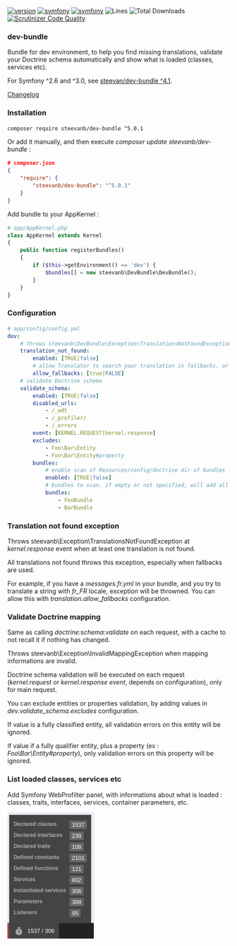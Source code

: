 [![version](https://img.shields.io/badge/version-5.0.1-green.svg)](https://github.com/steevanb/dev-bundle/tree/5.0.1)
[![symfony](https://img.shields.io/badge/php-^7.1-blue.svg)](https://symfony.com/)
[![symfony](https://img.shields.io/badge/symfony_framework_bundle-^4.0-blue.svg)](https://symfony.com/)
![Lines](https://img.shields.io/badge/code%20lines-1326-green.svg)
![Total Downloads](https://poser.pugx.org/steevanb/dev-bundle/downloads)
[![Scrutinizer Code Quality](https://scrutinizer-ci.com/g/steevanb/dev-bundle/badges/quality-score.png?b=master)](https://scrutinizer-ci.com/g/steevanb/dev-bundle/?branch=master)

### dev-bundle

Bundle for dev environment, to help you find missing translations, validate your Doctrine schema automatically and show what is loaded (classes, services etc).

For Symfony ^2.6 and ^3.0, see [steevan/dev-bundle ^4.1](https://github.com/steevanb/dev-bundle/tree/4.1.1).

[Changelog](changelog.md)

### Installation

```bash
composer require steevanb/dev-bundle ^5.0.1
```

Or add it manually, and then execute _composer update steevanb/dev-bundle_ :

```json
# composer.json
{
    "require": {
        "steevanb/dev-bundle": "^5.0.1"
    }
}
```

Add bundle to your AppKernel :

```php
# app/AppKernel.php
class AppKernel extends Kernel
{
    public function registerBundles()
    {
        if ($this->getEnvironment() == 'dev') {
            $bundles[] = new steevanb\DevBundle\DevBundle();
        }
    }
}
```

### Configuration

```yml
# app/config/config.yml
dev:
    # throws steevanb\DevBundle\Exception\TranslationsNotFoundException on translations not found
    translation_not_found:
        enabled: [TRUE|false]
        # allow Translator to search your translation in fallbacks, or not
        allow_fallbacks: [true|FALSE]
    # validate Doctrine schema
    validate_schema:
        enabled: [TRUE|false]
        disabled_urls:
            - /_wdt
            - /_profiler/
            - /_errors
        event: [KERNEL.REQUEST|kernel.response]
        excludes:
            - Foo\Bar\Entity
            - Foo\Bar\Entity#property
        bundles:
            # enable scan of Resources/config/doctrine dir of bundles
            enabled: [TRUE|false]
            # bundles to scan. if empty or not specified, will add all installed bundles
            bundles:
                - FooBundle
                - BarBundle
```

### Translation not found exception

Throws steevanb\Exception\TranslationsNotFoundException at _kernel.response_ event when at least one translation is not found.

All translations not found throws this exception, especially when fallbacks are used.

For example, if you have a _messages.fr.yml_ in your bundle, and you try to translate a string with _fr_FR_ locale,
exception will be throwned. You can allow this with _translation.allow_fallbacks_ configuration.

### Validate Doctrine mapping

Same as calling _doctrine:schema:validate_ on each request, with a cache to not recall it if nothing has changed.

Throws steevanb\Exception\InvalidMappingException when mapping informations are invalid.

Doctrine schema validation will be executed on each request (_kernel.request_ or _kernel.response event_, depends on configuration), only for main request.

You can exclude entities or properties validation, by adding values in _dev.validate_schema.excludes_ configuration.

If value is a fully classified entity, all validation errors on this entity will be ignored.

If value if a fully qualifier entity, plus a property (ex : _Foo\Bar\Entity#property_),
only validation errors on this property will be ignored.

### List loaded classes, services etc

Add Symfony WebProfilter panel, with informations about what is loaded : classes, traits, interfaces, services, container parameters, etc.

![Loaded](loaded.jpg)

